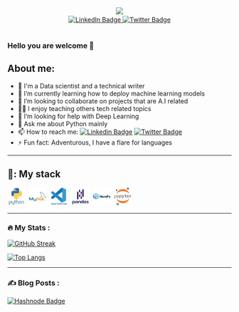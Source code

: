 <div id="header" align="center">
  <img src="https://media.giphy.com/media/n6mEMqAuYOQ8l8qcEE/giphy.gif" width="300"/>
  <div id="badges">
    <a href="https://www.linkedin.com/in/flora-oladipupo/">
      <img src="https://img.shields.io/badge/LinkedIn-blue?style=for-the-badge&logo=linkedin&logoColor=white" alt="LinkedIn Badge"/>
    </a>
    <a href="https://twitter.com/flora_oladipupo">
      <img src="https://img.shields.io/badge/Twitter-blue?style=for-the-badge&logo=twitter&logoColor=white" alt="Twitter Badge"/>
    </a>
  </div>
  <img src="https://komarev.com/ghpvc/?username=shashacode&style=flat-square&color=blue" alt=""/>
</div>

### Hello you are welcome 👋
## About me:


- 🔭 I'm a Data scientist and a technical writer
- 🌱 I’m currently learning how to deploy machine learning models
- 👯 I’m looking to collaborate on projects that are A.I related 
- 🧑‍🏫 I enjoy teaching others tech related topics
- 🤔 I’m looking for help with Deep Learning
- 💬 Ask me about Python mainly 
- 📫 How to reach me: [![Linkedin Badge](https://img.shields.io/badge/-LinkedIn-blue?style=flat&logo=Linkedin&logoColor=white)](https://www.linkedin.com/in/flora-oladipupo) [![Twitter Badge](https://img.shields.io/badge/Twitter-blue?style=for-the-badge&logo=twitter&logoColor=white)](https://twitter.com/flora_oladipupo)
- ⚡ Fun fact: Adventurous, I have a flare for languages

---
 ## 🧰: My stack
 
<div>
  <img src="https://github.com/devicons/devicon/blob/master/icons/python/python-original-wordmark.svg" title="Python"  alt="Python" width="40" height="40"/>&nbsp;
  <img src="https://github.com/devicons/devicon/blob/master/icons/mysql/mysql-original-wordmark.svg" title="MySQL"  alt="MySQL" width="40" height="40"/>&nbsp;
  <img src="https://github.com/devicons/devicon/blob/master/icons/vscode/vscode-original-wordmark.svg" title="Vscode"  alt="Vscode" width="40" height="40"/>&nbsp;
  <img src="https://github.com/devicons/devicon/blob/master/icons/pandas/pandas-original-wordmark.svg" title="Pandas"  alt="Pandas" width="40" height="40"/>&nbsp;
  <img src="https://github.com/devicons/devicon/blob/master/icons/numpy/numpy-original-wordmark.svg" title="Numpy"  alt="Numpy" width="40" height="40"/>&nbsp;
  <img src="https://github.com/devicons/devicon/blob/master/icons/jupyter/jupyter-original-wordmark.svg" title="Jupyter"  alt="Jupyter" width="40" height="40"/>&nbsp;
  
 </div>


---

### :fire: My Stats :

[![GitHub Streak](http://github-readme-streak-stats.herokuapp.com?user=shashacode&theme=dark)](https://git.io/streak-stats)

[![Top Langs](https://github-readme-stats.vercel.app/api/top-langs/?username=shashacode&layout=compact&theme=vision-friendly-dark)](https://github.com/anuraghazra/github-readme-stats)


---

### :writing_hand: Blog Posts :
[![Hashnode Badge](https://img.shields.io/badge/-Hashnode-black?style=flat&logo=Hashnode&logoColor=white)](https://hashnode.com/@shasha-writes)
